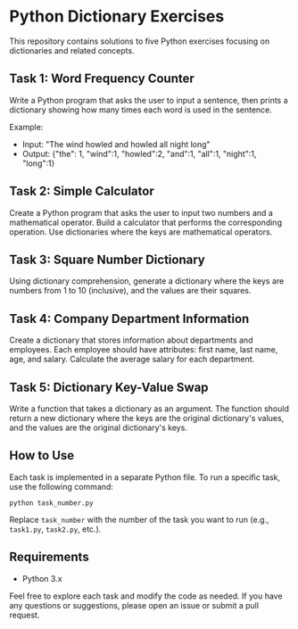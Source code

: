 # Python Dictionary Exercises

This repository contains solutions to five Python exercises focusing on dictionaries and related concepts.

## Task 1: Word Frequency Counter

Write a Python program that asks the user to input a sentence, then prints a dictionary showing how many times each word is used in the sentence.

Example:
- Input: "The wind howled and howled all night long"
- Output: {"the": 1, "wind":1, "howled":2, "and":1, "all":1, "night":1, "long":1}

## Task 2: Simple Calculator

Create a Python program that asks the user to input two numbers and a mathematical operator. Build a calculator that performs the corresponding operation. Use dictionaries where the keys are mathematical operators.

## Task 3: Square Number Dictionary

Using dictionary comprehension, generate a dictionary where the keys are numbers from 1 to 10 (inclusive), and the values are their squares.

## Task 4: Company Department Information

Create a dictionary that stores information about departments and employees. Each employee should have attributes: first name, last name, age, and salary. Calculate the average salary for each department.

## Task 5: Dictionary Key-Value Swap

Write a function that takes a dictionary as an argument. The function should return a new dictionary where the keys are the original dictionary's values, and the values are the original dictionary's keys.

## How to Use

Each task is implemented in a separate Python file. To run a specific task, use the following command:

```
python task_number.py
```

Replace `task_number` with the number of the task you want to run (e.g., `task1.py`, `task2.py`, etc.).

## Requirements

- Python 3.x

Feel free to explore each task and modify the code as needed. If you have any questions or suggestions, please open an issue or submit a pull request.